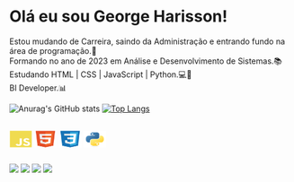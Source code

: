 # Olá eu sou George Harisson!
Estou mudando de Carreira, saindo da Administração e entrando fundo na área de programação.🔁<br>
Formando no ano de 2023 em Análise e Desenvolvimento de Sistemas.📚<br>
Estudando HTML | CSS | JavaScript | Python.💻🐍 <br>
BI Developer.📊 <br>

![Anurag's GitHub stats](https://github-readme-stats.vercel.app/api?username=GeorgeHarisson42&show_icons=true&theme=radical)
[![Top Langs](https://github-readme-stats.vercel.app/api/top-langs/?username=GeorgeHarisson42&show_icons=true&theme=radical&langs_count=4)](https://github.com/anuraghazra/github-readme-stats)

<div style="display: inline_block"><br>
  <img align="center" alt="George-Js" height="30" width="40" src="https://raw.githubusercontent.com/devicons/devicon/master/icons/javascript/javascript-plain.svg">
  <img align="center" alt="George-HTML" height="30" width="40" src="https://raw.githubusercontent.com/devicons/devicon/master/icons/html5/html5-original.svg">
  <img align="center" alt="George-CSS" height="30" width="40" src="https://raw.githubusercontent.com/devicons/devicon/master/icons/css3/css3-original.svg">
  <img align="center" alt="George-Python" height="30" width="40" src="https://raw.githubusercontent.com/devicons/devicon/master/icons/python/python-original.svg">
 
 
</div>
  
  ##
 
<div> 
  
  <a href="https://instagram.com/georgechagas" target="_blank"><img src="https://img.shields.io/badge/-Instagram-%23E4405F?style=for-the-badge&logo=instagram&logoColor=white" target="_blank"></a>
 	<a href="https://discord.gg/GChagas40#8559" target="_blank"><img src="https://img.shields.io/badge/Discord-7289DA?style=for-the-badge&logo=discord&logoColor=white" target="_blank"></a> 
  <a href = "mailto:harrisonbchagas@gmail.com"><img src="https://img.shields.io/badge/-Gmail-%23333?style=for-the-badge&logo=gmail&logoColor=white" target="_blank"></a>
  <a href="https://www.linkedin.com/in/george-harisson-b-chagas-360324181" target="_blank"><img src="https://img.shields.io/badge/-LinkedIn-%230077B5?style=for-the-badge&logo=linkedin&logoColor=white" target="_blank"></a> 
    
</div>
